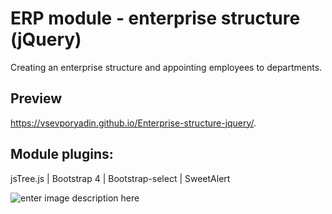 # ERP module - enterprise structure (jQuery)
Creating an enterprise structure and appointing employees to departments.

## Preview
https://vsevporyadin.github.io/Enterprise-structure-jquery/.

## Module plugins:
jsTree.js | Bootstrap 4 | Bootstrap-select | SweetAlert

![enter image description here](https://lh3.googleusercontent.com/iKgitBhcxpjVPGWdPplmSwyfkFa2v2AyczwKKLOvxm8EI2W8xPm81G1uhsvx3y41Jyw7jvoJT7yq)

